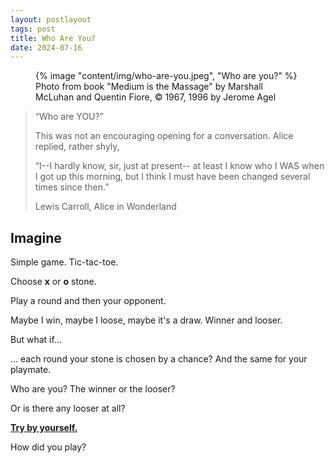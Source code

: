 ```yaml
---
layout: postlayout
tags: post
title: Who Are You?
date: 2024-07-16
---
```


<figure> {% image "content/img/who-are-you.jpeg", "Who are you?" %}
    <figcaption>Photo from book "Medium is the Massage" by Marshall McLuhan and Quentin Fiore,
    &copy; 1967, 1996 by Jerome Agel</figcaption>
</figure>

> “Who are YOU?”
>
> This was not an encouraging opening for a conversation. Alice replied, rather shyly,
>
> “I--I hardly know, sir, just at present-- at least I know who I WAS when I got up this morning, but I think I must have been changed several times since then.”
> 
> <span class="author">Lewis Carroll, Alice in Wonderland</span>

## Imagine

Simple game. Tic-tac-toe.

Choose **x** or **o** stone.

Play a round and then your opponent.

Maybe I win, maybe I loose, maybe it's a draw. Winner and looser.

But what if…

… each round your stone is chosen by a chance? 
And the same for your playmate.

Who are you? The winner or the looser? 

Or is there any looser at all?

[**Try by yourself.**](/tic-tac-toe/)

How did you play?

